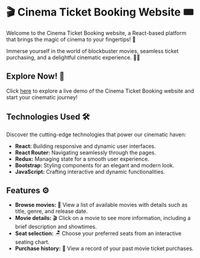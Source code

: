 # 🎬 Cinema Ticket Booking Website 🎟️

Welcome to the Cinema Ticket Booking website, a React-based platform that brings the magic of cinema to your fingertips! 🍿

Immerse yourself in the world of blockbuster movies, seamless ticket purchasing, and a delightful cinematic experience. 🎥✨

## Explore Now! 🚀

Click [here](https://douaekanjaa.github.io/movie-ticket-booking-app/) to explore a live demo of the Cinema Ticket Booking website and start your cinematic journey!

## Technologies Used 🛠️

Discover the cutting-edge technologies that power our cinematic haven:

- **React:** Building responsive and dynamic user interfaces.
- **React Router:** Navigating seamlessly through the pages.
- **Redux:** Managing state for a smooth user experience.
- **Bootstrap:** Styling components for an elegant and modern look.
- **JavaScript:** Crafting interactive and dynamic functionalities.

## Features ⚙️
- **Browse movies:** 🎥 View a list of available movies with details such as title, genre, and release date.
- **Movie details:** 🎬 Click on a movie to see more information, including a brief description and showtimes.
- **Seat selection:** 🪑 Choose your preferred seats from an interactive seating chart.
- **Purchase history:** 📜 View a record of your past movie ticket purchases.

